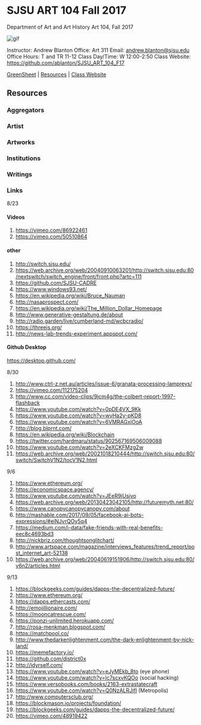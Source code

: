 **SJSU ART 104 Fall 2017**
======================
Department of Art and Art History
Art 104, Fall 2017

![gif](http://i.imgur.com/zdzDxsA.gif)

Instructor: Andrew Blanton
Office: Art 311
Email: andrew.blanton@sjsu.edu
Office Hours: T and TR 11-12
Class Day/Time: W 12:00-2:50
Class Website: https://github.com/ablanton/SJSU_ART_104_F17

[GreenSheet](https://github.com/ablanton/SJSU_ART_104_F17/blob/master/GREENSHEET.md)
| [Resources](https://github.com/ablanton/SJSU_ART_104_F17/blob/master/RESOURCES.md)
| [Class Website](https://github.com/ablanton/SJSU_ART_104_F17)

Resources
---------

### Aggregators

### Artist

### Artworks

### Institutions

### Writings 

### Links

8/23

#### Videos
1. https://vimeo.com/86922461
2. https://vimeo.com/50510864

#### other
1. http://switch.sjsu.edu/
2. https://web.archive.org/web/20040910063201/http://switch.sjsu.edu:80/nextswitch/switch_engine/front/front.php?artc=111
3. https://github.com/SJSU-CADRE
4. https://www.windows93.net/
5. https://en.wikipedia.org/wiki/Bruce_Nauman
6. http://nasaprospect.com/
7. https://en.wikipedia.org/wiki/The_Million_Dollar_Homepage
8. http://www.generative-gestaltung.de/about
9. http://radio.garden/live/cumberland-md/wcbcradio/
10. https://threejs.org/
11. http://news-lab-trends-experiment.appspot.com/

#### Github Desktop
https://desktop.github.com/

8/30

1. http://www.ctrl-z.net.au/articles/issue-6/granata-processing-lampreys/
2. https://vimeo.com/112175204
3. http://www.cc.com/video-clips/9jcm4g/the-colbert-report-1997-flashback
4. https://www.youtube.com/watch?v=0pDE4VX_9Kk
5. https://www.youtube.com/watch?v=wvHa2y-pKD8
6. https://www.youtube.com/watch?v=6VMRAGxjOoA
7. http://blog.blprnt.com/
8. https://en.wikipedia.org/wiki/Blockchain
9. https://twitter.com/hardmaru/status/902567169506009088
10. https://www.youtube.com/watch?v=2eXCKFMzg2w
11. https://web.archive.org/web/20021018210444/http://switch.sjsu.edu:80/switch/SwitchV1N2/tocV1N2.html

9/6

1. https://www.ethereum.org/
2. https://economicspace.agency/
3. https://www.youtube.com/watch?v=JEeR9jUsiyo
4. https://web.archive.org/web/20130423042105/http://futuremyth.net:80/
5. https://www.canopycanopycanopy.com/about
6. http://mashable.com/2017/09/05/facebook-ai-bots-expressions/#eiNJvrQOy5q4
7. https://medium.com/i-data/fake-friends-with-real-benefits-eec8c4693bd3
8. http://nickbriz.com/thoughtsonglitchart/
9. http://www.artspace.com/magazine/interviews_features/trend_report/post_internet_art-52138
10. https://web.archive.org/web/20040619151906/http://switch.sjsu.edu:80/v6n2/articles.html

9/13
1. https://blockgeeks.com/guides/dapps-the-decentralized-future/
2. https://www.ethereum.org/
3. https://dapps.ethercasts.com/
4. http://emojillionaire.com/
5. https://mooncatrescue.com/
6. https://ponzi-unlimited.herokuapp.com/
7. http://rosa-menkman.blogspot.com/
8. https://matchpool.co/
9. http://www.thedarkenlightenment.com/the-dark-enlightenment-by-nick-land/
10. https://memefactory.io/
11. https://github.com/district0x
12. http://idyrself.com/
13. https://www.youtube.com/watch?v=eJyMEkb_8to (eye phone)
14. https://www.youtube.com/watch?v=lc7scxvKQOo (social hacking)
15. https://www.versobooks.com/books/2163-extrastatecraft
16. https://www.youtube.com/watch?v=Q0NzALRJifI (Metropolis)
17. http://www.computersclub.org/
18. https://blockmason.io/projects/foundation/
19. https://blockgeeks.com/guides/dapps-the-decentralized-future/
20. https://vimeo.com/48919422
